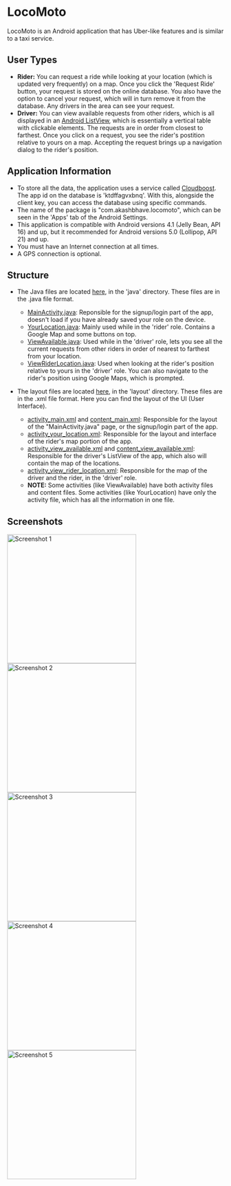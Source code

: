 # LocoMoto

LocoMoto is an Android application that has Uber-like features and is similar to a taxi service.

## User Types

-   **Rider:** You can request a ride while looking at your location (which is updated very frequently) on a map. Once you click the 'Request Ride' button, your request is stored on the online database. You also have the option to cancel your request, which will in turn remove it from the database. Any drivers in the area can see your request.
-   **Driver:** You can view available requests from other riders, which is all displayed in an [Android ListView](http://developer.android.com/guide/topics/ui/layout/listview.html), which is essentially a vertical table with clickable elements. The requests are in order from closest to farthest. Once you click on a request, you see the rider's postition relative to yours on a map. Accepting the request brings up a navigation dialog to the rider's position.

## Application Information

-   To store all the data, the application uses a service called [Cloudboost](http://www.cloudboost.io). The app id on the database is 'ktdffagvxbnq'. With this, alongside the client key, you can access the database using specific commands.
-   The name of the package is "com.akashbhave.locomoto", which can be seen in the 'Apps' tab of the Android Settings.
-   This application is compatible with Android versions 4.1 (Jelly Bean, API 16) and up, but it recommended for Android versions 5.0 (Lollipop, API 21) and up.
-   You must have an Internet connection at all times.
-   A GPS connection is optional.

## Structure

-   The Java files are located [here](https://github.com/AkashBhave/LocoMoto/tree/master/app/src/main/java/com/akashbhave/locomoto), in the 'java' directory. These files are in the .java file format.

    -   [MainActivity.java](https://github.com/AkashBhave/LocoMoto/blob/master/app/src/main/java/com/akashbhave/locomoto/MainActivity.java): Reponsible for the signup/login part of the app, doesn't load if you have already saved your role on the device.
    -   [YourLocation.java](https://github.com/AkashBhave/LocoMoto/blob/master/app/src/main/java/com/akashbhave/locomoto/YourLocation.java): Mainly used while in the 'rider' role. Contains a Google Map and some buttons on top.
    -   [ViewAvailable.java](https://github.com/AkashBhave/LocoMoto/blob/master/app/src/main/java/com/akashbhave/locomoto/ViewAvailable.java): Used while in the 'driver' role, lets you see all the current requests from other riders in order of nearest to farthest from your location.
    -   [ViewRiderLocation.java](https://github.com/AkashBhave/LocoMoto/blob/master/app/src/main/java/com/akashbhave/locomoto/ViewRiderLocation.java): Used when looking at the rider's position relative to yours in the 'driver' role. You can also navigate to the rider's position using Google Maps, which is prompted.

-   The layout files are located [here](https://github.com/AkashBhave/LocoMoto/tree/master/app/src/main/res/layout), in the 'layout' directory. These files are in the .xml file format. Here you can find the layout of the UI (User Interface).
    -   [activity_main.xml](https://github.com/AkashBhave/LocoMoto/blob/master/app/src/main/res/layout/activity_main.xml) and [content_main.xml](https://github.com/AkashBhave/LocoMoto/blob/master/app/src/main/res/layout/content_main.xml): Responsible for the layout of the "MainActivity.java" page, or the signup/login part of the app.
    -   [activity_your_location.xml](https://github.com/AkashBhave/LocoMoto/blob/master/app/src/main/res/layout/activity_your_location.xml): Responsible for the layout and interface of the rider's map portion of the app.
    -   [activity_view_available.xml](https://github.com/AkashBhave/LocoMoto/blob/master/app/src/main/res/layout/activity_view_available.xml) and [content_view_available.xml](https://github.com/AkashBhave/LocoMoto/blob/master/app/src/main/res/layout/content_view_available.xml): Responsible for the driver's ListView of the app, which also will contain the map of the locations.
    -   [activity_view_rider_location.xml](https://github.com/AkashBhave/LocoMoto/blob/master/app/src/main/res/layout/activity_view_rider_location.xml): Responsible for the map of the driver and the rider, in the 'driver' role.
    -   **NOTE:** Some activities (like ViewAvailable) have both activity files and content files. Some activities (like YourLocation) have only the activity file, which has all the information in one file.

## Screenshots

<img src="https://github.com/AkashBhave/LocoMoto/blob/master/app/src/main/res/raw/ss1.png" width="300px" alt="Screenshot 1"/>
<img src="https://github.com/AkashBhave/LocoMoto/blob/master/app/src/main/res/raw/ss2.png" width="300px" alt="Screenshot 2"/>
<img src="https://github.com/AkashBhave/LocoMoto/blob/master/app/src/main/res/raw/ss3.png" width="300px" alt="Screenshot 3"/>
<img src="https://github.com/AkashBhave/LocoMoto/blob/master/app/src/main/res/raw/ss4.png" width="300px" alt="Screenshot 4"/>
<img src="https://github.com/AkashBhave/LocoMoto/blob/master/app/src/main/res/raw/ss5.png" width="300px" alt="Screenshot 5"/>
